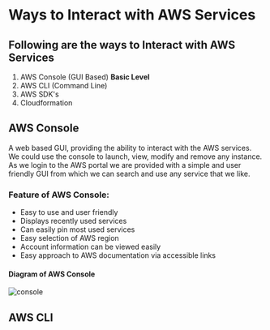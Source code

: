# Ways to Interact with AWS Services

## Following are the ways to Interact with AWS Services

1. AWS Console (GUI Based)   **Basic Level**
2. AWS CLI (Command Line)
3. AWS SDK's
4. Cloudformation

## AWS Console
A web based GUI, providing the ability to interact with the AWS services. We could use the console to launch, view, modify and remove any instance. As we login to the AWS portal we are provided with a simple and user friendly GUI from which we can search and use any service that we like. 

### Feature of AWS Console:

   - Easy to use and user friendly
   - Displays recently used services
   - Can easily pin most used services
   - Easy selection of AWS region
   - Account information can be viewed easily
   - Easy approach to AWS documentation via accessible links

#### Diagram of AWS Console
![console](https://user-images.githubusercontent.com/43639867/189488968-45b29393-a606-48d6-8818-66fd4d09c19b.png)


## AWS CLI

